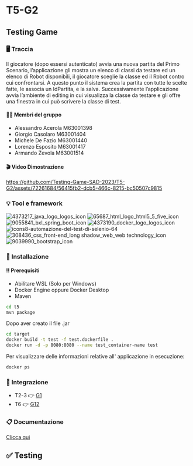 # T5-G2
## Testing Game
### :desktop_computer: Traccia
Il giocatore (dopo essersi autenticato) avvia una nuova partita del Primo Scenario, l’applicazione gli mostra un elenco di classi da testare ed un elenco di Robot disponibili, il giocatore sceglie la classe ed il Robot contro cui confrontarsi. A questo punto il sistema crea la partita con tutte le scelte fatte, le associa un IdPartita, e la salva. Successivamente l’applicazione avvia l’ambiente di editing in cui visualizza la classe da testare e gli offre una finestra in cui può scrivere la classe di test.
#### :man_technologist: Membri del gruppo
* Alessandro Acerola M63001398
* Giorgio Casolaro M63001404
* Michele De Fazio M63001440
* Lorenzo Esposito M63001417
* Armando Zevola M63001514

#### :clapper: Video Dimostrazione


https://github.com/Testing-Game-SAD-2023/T5-G2/assets/72261684/56415fb2-dcb5-466c-8215-bc50507c9815




### :bulb: Tool e framework
![4373217_java_logo_logos_icon](https://github.com/Testing-Game-SAD-2023/T5-G2/assets/72261684/1a8e4b40-8453-44f5-ae7a-2c4523b29183)
![65687_html_logo_html5_5_five_icon](https://github.com/Testing-Game-SAD-2023/T5-G2/assets/72261684/6aaf2323-475e-474c-888c-4d4324902fb0)
![9055841_bxl_spring_boot_icon](https://github.com/Testing-Game-SAD-2023/T5-G2/assets/72261684/cf720665-8706-4d34-b80e-f3bb7d199e39)
![4373190_docker_logo_logos_icon](https://github.com/Testing-Game-SAD-2023/T5-G2/assets/72261684/37df3b0b-d0c0-43f8-988a-edd0b36425ee)
![icons8-automazione-del-test-di-selenio-64](https://github.com/Testing-Game-SAD-2023/T5-G2/assets/72261684/ce90aed2-f61c-40a8-b02f-69a1a3bb1ab6)
![308436_css_front-end_long shadow_web_web technology_icon](https://github.com/Testing-Game-SAD-2023/T5-G2/assets/72261684/a696f142-71fd-4524-b984-aaf943e91ab9)
![9039990_bootstrap_icon](https://github.com/Testing-Game-SAD-2023/T5-G2/assets/72261684/a00b17bf-7deb-4d4b-9e49-c4de97fbe44c)




### :floppy_disk: Installazione
#### :bangbang: Prerequisiti
* Abilitare WSL (Solo per Windows)
* Docker Engine oppure Docker Desktop
* Maven
  
```bash
cd t5
mvn package
```
Dopo aver creato il file .jar
```bash
cd target
docker build -t test -f test.dockerfile .
docker run -d -p 8080:8080 --name test_container-name test
```
Per visualizzare delle informazioni relative all' applicazione in esecuzione:
```bash
docker ps
```

### :handshake: Integrazione
* T2-3 :point_right: [G1](https://github.com/Testing-Game-SAD-2023/T23-G1.git)
* T6 :point_right: [G12](https://github.com/Testing-Game-SAD-2023/T6-G12.git)

### :clipboard: Documentazione
[Clicca qui]()

## :white_check_mark: Testing



